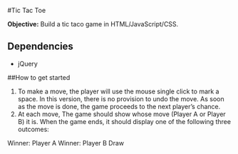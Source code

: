 #Tic Tac Toe

**Objective:** Build a tic taco game in HTML/JavaScript/CSS.


## Dependencies
* jQuery

##How to get started
1. To make a move, the player will use the mouse single click to mark a space. In this version, there is no provision to undo the move. As soon as the move is done, the game proceeds to the next player’s chance.
2. At each move, The game should show whose move (Player A or Player B) it is. When the game ends, it should display one of the following three outcomes:

Winner: Player A
Winner: Player B
Draw

